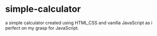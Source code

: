 # simple-calculator
a simple calculator created using HTML,CSS and vanilla JavaScript as i perfect on my grasp for JavaScript.